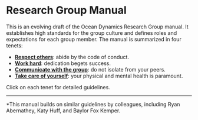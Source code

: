 # Research Group Manual

This is an evolving draft of the Ocean Dynamics
Research Group manual.  It establishes high standards for the group culture and 
defines roles and expectations for each group member. The manual is summarized in four tenets:

- [**Respect others**](code_of_conduct.md): abide by the code of conduct.
- [**Work hard**](./role_and_responsibilities.md): dedication begets success.
- [**Communicate with the group**](./communication.md): do not isolate from your peers.
- [**Take care of yourself**](physical_and_mental_health.md): your physical and mental health is paramount.

Click on each tenet for detailed guidelines.


____________
*This manual builds on similar guidelines by
colleagues, including Ryan Abernathey, Katy Huff, and Baylor Fox Kemper.
